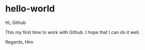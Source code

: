 # hello-world
Hi, Github

This my first time to work with Github. I hope that I can do it well.

Regards,
Him



